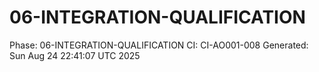 # 06-INTEGRATION-QUALIFICATION
Phase: 06-INTEGRATION-QUALIFICATION
CI: CI-AO001-008
Generated: Sun Aug 24 22:41:07 UTC 2025
